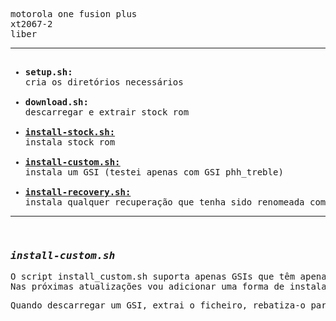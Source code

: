 <pre>motorola one fusion plus<br/>xt2067-2<br/>liber<hr/><ul><br/><li><strong>setup.sh:</strong><br/>cria os diretórios necessários</li><br/><li><strong>download.sh:</strong><br/>descarregar e extrair stock rom</li><br/><li><strong><ins>install-stock.sh:</ins></strong><br/>instala stock rom</li><br/><li><strong><ins><a href="#installcustom">install-custom.sh:</a></ins></strong><br/>instala um GSI (testei apenas com GSI phh_treble)</li><br/><li><strong><ins>install-recovery.sh:</ins></strong><br/>instala qualquer recuperação que tenha sido renomeada como recovery.img e dentro da pasta moto_liber/unpacked</li></ul><hr/><br/><h3 id="installcustom"><strong><em>install-custom.sh</em></strong></h3><p>O script install_custom.sh suporta apenas GSIs que têm apenas o ficheiro system.img.<br/>Nas próximas atualizações vou adicionar uma forma de instalar qualquer outra.</p><p>Quando descarregar um GSI, extrai o ficheiro, rebatiza-o para system.img e move-se para junto aos ficheiros de stock em moto_liber/unpacked. (não se preocupe, pois não haverá conflito!)</p></pre>
